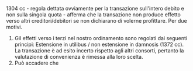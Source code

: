 1304 cc - regola dettata ovviamente per la transazione sull'intero debito e non sulla singola quota - afferma che la transazione non produce effetto verso altri creditori/debitori se non dichiarano di volerne profittare. Per due motivi. 
1. Gil effetti verso i terzi nel nostro ordinamento sono regolati dai seguenti principi: Estensione in utilibus / non estensione in damnosis (1372 cc). La transazione è ad esito incerto rispetto agli altri consorti, pertanto la valutazione di convenienza è rimessa alla loro scelta.
2. Può accadere che 